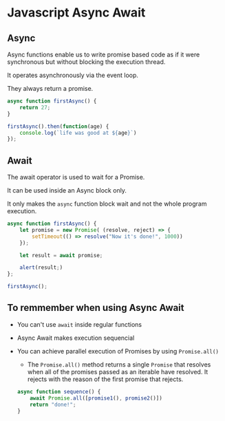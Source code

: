 # Javascript Async Await

## Async

Async functions enable us to write promise based code as if it were synchronous but without blocking the execution thread.

It operates asynchronously via the event loop.

They always return a promise.

```javascript
async function firstAsync() {
    return 27;
}

firstAsync().then(function(age) {
    console.log(`life was good at ${age}`)
});
```

## Await

The await operator is used to wait for a Promise.

It can be used inside an Async block only.

It only makes the `async` function block wait and not the whole program execution.

```javascript
async function firstAsync() {
    let promise = new Promise( (resolve, reject) => {
        setTimeout(() => resolve("Now it's done!", 1000))
    });

    let result = await promise;

    alert(result;)
};

firstAsync();
```

## To remmember when using Async Await

- You can't use `await` inside regular functions
- Async Await makes execution sequencial
- You can achieve parallel execution of Promises by using `Promise.all()`
    - The `Promise.all()` method returns a single `Promise` that resolves when all of the promises passed as an iterable have resolved. It rejects with the reason of the first promise that rejects.

    ```javascript
    async function sequence() {
        await Promise.all([promise1(), promise2()])
        return "done!";
    }
    ```


